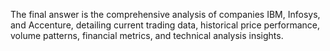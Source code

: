 The final answer is the comprehensive analysis of companies IBM, Infosys, and Accenture, detailing current trading data, historical price performance, volume patterns, financial metrics, and technical analysis insights.